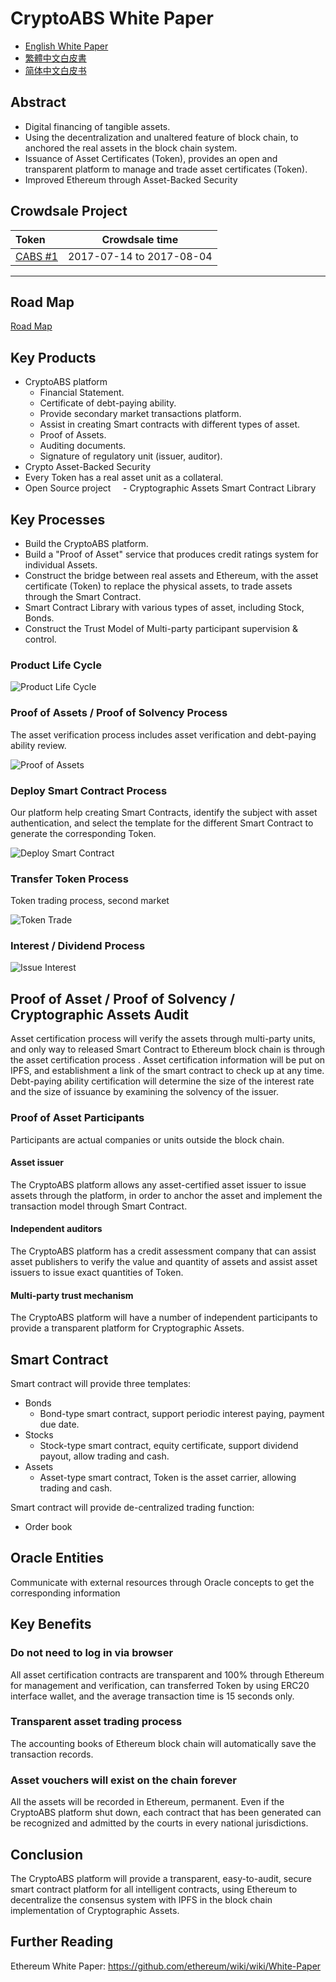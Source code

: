 # CryptoABS White Paper

- [English White Paper](./README.md) 
- [繁體中文白皮書](./README_zh.md)
- [简体中文白皮书](./README_cn.md)

## Abstract

- Digital financing of tangible assets.
- Using the decentralization and unaltered feature of block chain, to anchored the real assets in the block chain system.
- Issuance of Asset Certificates (Token), provides an open and transparent platform to manage and trade asset certificates (Token).
- Improved Ethereum through Asset-Backed Security

## Crowdsale Project

| Token | Crowdsale time |
|:------|:--------------:|
| [CABS #1](./tokens/CABS/CABS_TOKEN_en.md) | 2017-07-14 to 2017-08-04 |

----

## Road Map

[Road Map](./ROAD_MAP.md)

## Key Products

- CryptoABS platform
    - Financial Statement.
    - Certificate of debt-paying ability.
    - Provide secondary market transactions platform.
    - Assist in creating Smart contracts with different types of asset.
    - Proof of Assets.
    - Auditing documents.
    - Signature of regulatory unit (issuer, auditor).
- Crypto Asset-Backed Security
- Every Token has a real asset unit as a collateral.
- Open Source project
    - Cryptographic Assets Smart Contract Library


## Key Processes

- Build the CryptoABS platform.
- Build a "Proof of Asset" service that produces credit ratings system for individual Assets.
- Construct the bridge between real assets and Ethereum, with the asset certificate (Token) to replace the physical assets, to trade assets through the Smart Contract.
- Smart Contract Library with various types of asset, including Stock, Bonds.
- Construct the Trust Model of Multi-party participant supervision & control.

### Product Life Cycle

![Product Life Cycle](./images/en/Product_Life_Cycle.png)

### Proof of Assets / Proof of Solvency Process

The asset verification process includes asset verification and debt-paying ability review.

![Proof of Assets](./images/en/Proof_of_Assets.png)

### Deploy Smart Contract Process

Our platform help creating Smart Contracts, identify the subject with asset authentication, and select the template for the different Smart Contract to generate the corresponding Token.

![Deploy Smart Contract](./images/en/Deploy_Smart_Contract.png)

### Transfer Token Process

Token trading process, second market

![Token Trade](./images/en/Token_Trade.png)

### Interest / Dividend Process

![Issue Interest](./images/en/Issue_Interest_Flow.png)

## Proof of Asset / Proof of Solvency / Cryptographic Assets Audit

Asset certification process will verify the assets through multi-party units, and only way to released Smart Contract to Ethereum block chain is through the asset certification process .
Asset certification information will be put on IPFS, and establishment a link of the smart contract to check up at any time.
Debt-paying ability certification will determine the size of the interest rate and the size of issuance by examining the solvency of the issuer.

### Proof of Asset Participants

Participants are actual companies or units outside the block chain.

#### Asset issuer

The CryptoABS platform allows any asset-certified asset issuer to issue assets through the platform, in order to anchor the asset and implement the transaction model through Smart Contract.

#### Independent auditors

The CryptoABS platform has a credit assessment company that can assist asset publishers to verify the value and quantity of assets and assist asset issuers to issue exact quantities of Token.

#### Multi-party trust mechanism

The CryptoABS platform will have a number of independent participants to provide a transparent platform for Cryptographic Assets.

## Smart Contract

Smart contract will provide three templates:
- Bonds
    - Bond-type smart contract, support periodic interest paying, payment due date.
- Stocks
    - Stock-type smart contract, equity certificate, support dividend payout, allow trading and cash.
- Assets
    - Asset-type smart contract, Token is the asset carrier, allowing trading and cash.

Smart contract will provide de-centralized trading function:
- Order book

## Oracle Entities

Communicate with external resources through Oracle concepts to get the corresponding information

## Key Benefits

### Do not need to log in via browser

All asset certification contracts are transparent and 100% through Ethereum for management and verification, can transferred Token by using ERC20 interface wallet, and the average transaction time is 15 seconds only.

### Transparent asset trading process

The accounting books of Ethereum block chain will automatically save the transaction records.

### Asset vouchers will exist on the chain forever

All the assets will be recorded in Ethereum, permanent.
Even if the CryptoABS platform shut down, each contract that has been generated can be recognized and admitted by the courts in every national jurisdictions.

## Conclusion

The CryptoABS platform will provide a transparent, easy-to-audit, secure smart contract platform for all intelligent contracts, using Ethereum to decentralize the consensus system with IPFS in the block chain implementation of Cryptographic Assets.

## Further Reading
Ethereum White Paper: https://github.com/ethereum/wiki/wiki/White-Paper
